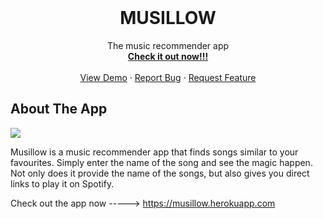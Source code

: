 <!-- # Musillow
Musillow - The song recommender app
 -->
<!-- PROJECT LOGO -->
<br />
<div align="center">

  <h1 align="center">MUSILLOW</h1>

  <p align="center">
    The music recommender app
    <br />
    <a href="https://musillow.herokuapp.com"><strong>Check it out now!!!</strong></a>
    <br />
    <br />
    <a href="https://musillow.herokuapp.come">View Demo</a>
    ·
    <a href="https://github.com/shireenchand/Musillow/issues">Report Bug</a>
    ·
    <a href="https://github.com/shireenchand/Musillow/issues">Request Feature</a>
  </p>
</div>


  
  
<!-- ABOUT THE PROJECT -->
## About The App

<img src=https://raw.githubusercontent.com/shireenchand/Musillow/master/app.png>

Musillow is a music recommender app that finds songs similar to your favourites. Simply enter the name of the song and see the magic happen. Not only does it provide the name of the songs, but also gives you direct links to play it on Spotify.

Check out the app now -----> https://musillow.herokuapp.com
